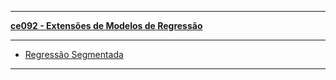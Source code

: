 ***

[**ce092 - Extensões de Modelos de Regressão**](https://github.com/mynameislaure/ce062)

***

+ [Regressão Segmentada](https://brunaw.github.io/ext/t1.html)

***